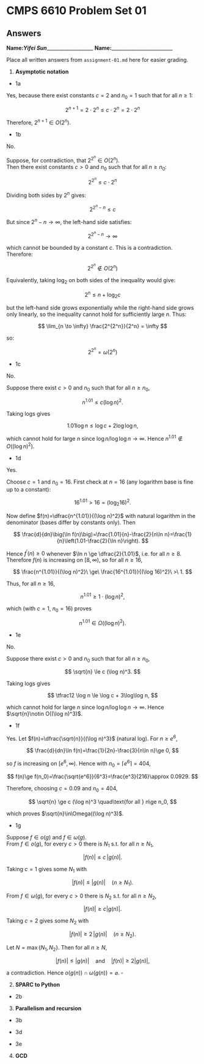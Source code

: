   # CMPS 6610 Problem Set 01
## Answers

**Name:**___Yifei Sun______________________
**Name:**_________________________


Place all written answers from `assignment-01.md` here for easier grading.

1. **Asymptotic notation**

  - 1a 

Yes, because there exist constants 
$c = 2$ and $n_0 = 1$ such that for all $n \geq 1$:

$$
2^{n+1} = 2 \cdot 2^n \leq c \cdot 2^n = 2 \cdot 2^n
$$

Therefore, $2^{n+1} \in O(2^n)$.

  - 1b    

No. 

Suppose, for contradiction, that $2^{2^n} \in O(2^n)$.  
Then there exist constants $c>0$ and $n_0$ such that for all $n \ge n_0$:

$$ 2^{2^n} \le c \cdot 2^n $$

Dividing both sides by $2^n$ gives:

$$ 2^{2^n - n} \le c $$

But since $2^n - n \to \infty$, the left-hand side satisfies:

$$ 2^{2^n - n} \to \infty $$

which cannot be bounded by a constant $c$. This is a contradiction. Therefore:

$$ 2^{2^n} \notin O(2^n) $$

Equivalently, taking $\log_2$ on both sides of the inequality would give:

$$ 2^n \le n + \log_2 c $$

but the left-hand side grows exponentially while the right-hand side grows only linearly, so the inequality cannot hold for sufficiently large $n$. Thus:

$$ \lim_{n \to \infty} \frac{2^{2^n}}{2^n} = \infty $$

so:

$$ 2^{2^n} = \omega(2^n) $$

 
  - 1c

No. 

Suppose there exist $c>0$ and $n_0$ such that for all $n\ge n_0$,

$$ n^{1.01} \le c(\log n)^2. $$

Taking logs gives

$$ 1.01\log n \le \log c + 2\log\log n, $$

which cannot hold for large $n$ since $\log n / \log\log n \to \infty$. Hence $n^{1.01}\notin O((\log n)^2)$.


  - 1d

Yes. 

Choose $c=1$ and $n_0=16$. First check at $n=16$ (any logarithm base is fine up to a constant):

$$ 16^{1.01} > 16 = (\log_2 16)^2. $$

Now define $f(n)=\dfrac{n^{1.01}}{(\log n)^2}$ with natural logarithm in the denominator (bases differ by constants only). Then

$$ \frac{d}{dn}\big(\ln f(n)\big)=\frac{1.01}{n}-\frac{2}{n\ln n}=\frac{1}{n}\left(1.01-\frac{2}{\ln n}\right). $$

Hence $f^{'} (n)\ge 0$ whenever $\ln n \ge \dfrac{2}{1.01}$, i.e. for all $n\ge 8$. Therefore $f(n)$ is increasing on $[8,\infty)$, so for all $n\ge16$,

$$ \frac{n^{1.01}}{(\log n)^2}\ \ge\ \frac{16^{1.01}}{(\log 16)^2}\ >\ 1. $$

Thus, for all $n\ge16$,

$$ n^{1.01} \ge 1\cdot(\log n)^2, $$

which (with $c=1,\ n_0=16$) proves

$$ n^{1.01} \in \Omega \big((\log n)^2\big). $$

  - 1e

No. 

Suppose there exist $c>0$ and $n_0$ such that for all $n\ge n_0$,

$$ \sqrt{n} \le c (\log n)^3. $$

Taking logs gives

$$ \tfrac12 \log n \le \log c + 3\log\log n, $$

which cannot hold for large $n$ since $\log n / \log\log n \to \infty$. Hence $\sqrt{n}\notin O((\log n)^3)$.

  - 1f

Yes. 
Let $f(n)=\dfrac{\sqrt{n}}{(\log n)^3}$ (natural log). For $n\ge e^6$,

$$ \frac{d}{dn}\ln f(n)=\frac{1}{2n}-\frac{3}{n\ln n}\ge 0, $$

so $f$ is increasing on $[e^6,\infty)$. Hence with $n_0=\lceil e^6\rceil=404$,

$$ f(n)\ge f(n_0)=\frac{\sqrt{e^6}}{6^3}=\frac{e^3}{216}\approx 0.0929. $$

Therefore, choosing $c=0.09$ and $n_0=404$,

$$ \sqrt{n} \ge c (\log n)^3 \quad\text{for all } n\ge n_0, $$

which proves $\sqrt{n}\in\Omega((\log n)^3)$.

  - 1g

Suppose $f \in o(g)$ and $f \in \omega(g)$.  
From $f \in o(g)$, for every $c>0$ there is $N_1$ s.t. for all $n\ge N_1$,

$$ |f(n)| \le c\,|g(n)|. $$

Taking $c=1$ gives some $N_1$ with

$$ |f(n)| \le |g(n)| \quad (n\ge N_1). $$

From $f \in \omega(g)$, for every $c>0$ there is $N_2$ s.t. for all $n\ge N_2$,

$$ |f(n)| \ge c |g(n)|. $$

Taking $c=2$ gives some $N_2$ with

$$ |f(n)| \ge 2\,|g(n)| \quad (n\ge N_2). $$

Let $N=\max\{N_1,N_2\}$. Then for all $n\ge N$,

$$ |f(n)| \le |g(n)| \quad\text{and}\quad |f(n)| \ge 2 |g(n)|, $$

a contradiction. Hence $o(g(n)) \cap \omega(g(n)) = \varnothing$. $\square$


2. **SPARC to Python**

  - 2b

3. **Parallelism and recursion**

  - 3b

  - 3d

  - 3e
  
4. **GCD**
